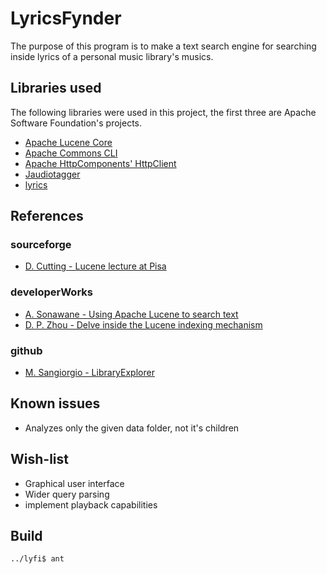 # LyricsFynder

The purpose of this program is to make a text search
engine for searching inside lyrics of a personal music
library's musics.


## Libraries used 

The following libraries were used in this project,
the first three are Apache Software Foundation's projects.

* [Apache Lucene Core](http://lucene.apache.org/core/)
* [Apache Commons CLI](http://commons.apache.org/cli/)
* [Apache HttpComponents' HttpClient](http://hc.apache.org/httpcomponents-client-ga/)
* [Jaudiotagger](http://www.jthink.net/jaudiotagger/)
* [lyrics](https://github.com/mariosangiorgio/lyrics)


## References

### sourceforge

* [D. Cutting - Lucene lecture at Pisa](http://lucene.sourceforge.net/talks/pisa/)

### developerWorks

* [A. Sonawane - Using Apache Lucene to search text](http://www.ibm.com/developerworks/java/library/os-apache-lucenesearch/)
* [D. P. Zhou - Delve inside the Lucene indexing mechanism](http://www.ibm.com/developerworks/library/wa-lucene/)

### github

* [M. Sangiorgio - LibraryExplorer](https://github.com/mariosangiorgio/lyrics/blob/master/src/main/java/lyrics/libraryExplorer/LibraryExplorer.java)

## Known issues

* Analyzes only the given data folder, not it's children

## Wish-list

* Graphical user interface
* Wider query parsing
* implement playback capabilities

## Build

    ../lyfi$ ant 
 
